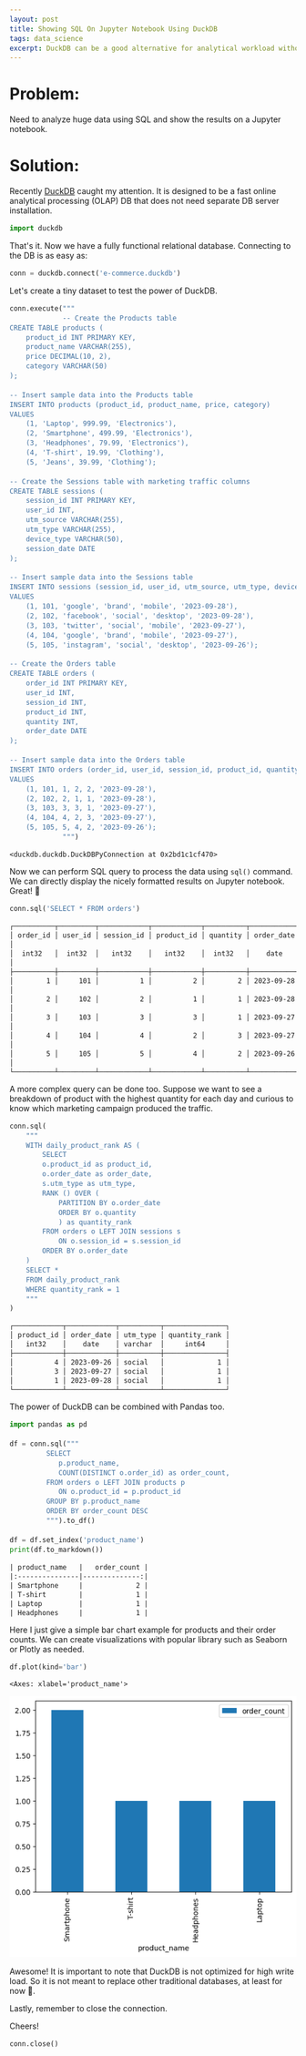 ```yaml
---
layout: post
title: Showing SQL On Jupyter Notebook Using DuckDB 
tags: data_science 
excerpt: DuckDB can be a good alternative for analytical workload without the need to install external DB server. It also means we can show SQL results directly in .ipynb files.
---
```


# Problem:
Need to analyze huge data using SQL and show the results on a Jupyter notebook.

# Solution:
Recently [DuckDB](https://duckdb.org/) caught my attention. It is designed to be a fast online analytical processing (OLAP) DB that does not need separate DB server installation.


```python
import duckdb
```

That's it. Now we have a fully functional relational database. Connecting to the DB is as easy as:


```python
conn = duckdb.connect('e-commerce.duckdb')
```

Let's create a tiny dataset to test the power of DuckDB.


```python
conn.execute("""
             -- Create the Products table
CREATE TABLE products (
    product_id INT PRIMARY KEY,
    product_name VARCHAR(255),
    price DECIMAL(10, 2),
    category VARCHAR(50)
);

-- Insert sample data into the Products table
INSERT INTO products (product_id, product_name, price, category)
VALUES
    (1, 'Laptop', 999.99, 'Electronics'),
    (2, 'Smartphone', 499.99, 'Electronics'),
    (3, 'Headphones', 79.99, 'Electronics'),
    (4, 'T-shirt', 19.99, 'Clothing'),
    (5, 'Jeans', 39.99, 'Clothing');

-- Create the Sessions table with marketing traffic columns
CREATE TABLE sessions (
    session_id INT PRIMARY KEY,
    user_id INT,
    utm_source VARCHAR(255),
    utm_type VARCHAR(255),
    device_type VARCHAR(50),
    session_date DATE
);

-- Insert sample data into the Sessions table
INSERT INTO sessions (session_id, user_id, utm_source, utm_type, device_type, session_date)
VALUES
    (1, 101, 'google', 'brand', 'mobile', '2023-09-28'),
    (2, 102, 'facebook', 'social', 'desktop', '2023-09-28'),
    (3, 103, 'twitter', 'social', 'mobile', '2023-09-27'),
    (4, 104, 'google', 'brand', 'mobile', '2023-09-27'),
    (5, 105, 'instagram', 'social', 'desktop', '2023-09-26');

-- Create the Orders table
CREATE TABLE orders (
    order_id INT PRIMARY KEY,
    user_id INT,
    session_id INT,
    product_id INT,
    quantity INT,
    order_date DATE
);

-- Insert sample data into the Orders table
INSERT INTO orders (order_id, user_id, session_id, product_id, quantity, order_date)
VALUES
    (1, 101, 1, 2, 2, '2023-09-28'),
    (2, 102, 2, 1, 1, '2023-09-28'),
    (3, 103, 3, 3, 1, '2023-09-27'),
    (4, 104, 4, 2, 3, '2023-09-27'),
    (5, 105, 5, 4, 2, '2023-09-26');
             """)
```




    <duckdb.duckdb.DuckDBPyConnection at 0x2bd1c1cf470>



Now we can perform SQL query to process the data using `sql()` command. We can directly display the nicely formatted results on Jupyter notebook. Great! 🚀


```python
conn.sql('SELECT * FROM orders')
```




    ┌──────────┬─────────┬────────────┬────────────┬──────────┬────────────┐
    │ order_id │ user_id │ session_id │ product_id │ quantity │ order_date │
    │  int32   │  int32  │   int32    │   int32    │  int32   │    date    │
    ├──────────┼─────────┼────────────┼────────────┼──────────┼────────────┤
    │        1 │     101 │          1 │          2 │        2 │ 2023-09-28 │
    │        2 │     102 │          2 │          1 │        1 │ 2023-09-28 │
    │        3 │     103 │          3 │          3 │        1 │ 2023-09-27 │
    │        4 │     104 │          4 │          2 │        3 │ 2023-09-27 │
    │        5 │     105 │          5 │          4 │        2 │ 2023-09-26 │
    └──────────┴─────────┴────────────┴────────────┴──────────┴────────────┘



A more complex query can be done too. Suppose we want to see a breakdown of product with the highest quantity for each day and curious to know which marketing campaign produced the traffic.


```python
conn.sql(
    """
    WITH daily_product_rank AS (
        SELECT
        o.product_id as product_id,
        o.order_date as order_date,
        s.utm_type as utm_type,
        RANK () OVER (
            PARTITION BY o.order_date
            ORDER BY o.quantity
            ) as quantity_rank
        FROM orders o LEFT JOIN sessions s
            ON o.session_id = s.session_id
        ORDER BY o.order_date
    )
    SELECT *
    FROM daily_product_rank
    WHERE quantity_rank = 1
    """
)
```




    ┌────────────┬────────────┬──────────┬───────────────┐
    │ product_id │ order_date │ utm_type │ quantity_rank │
    │   int32    │    date    │ varchar  │     int64     │
    ├────────────┼────────────┼──────────┼───────────────┤
    │          4 │ 2023-09-26 │ social   │             1 │
    │          3 │ 2023-09-27 │ social   │             1 │
    │          1 │ 2023-09-28 │ social   │             1 │
    └────────────┴────────────┴──────────┴───────────────┘



The power of DuckDB can be combined with Pandas too.


```python
import pandas as pd

df = conn.sql("""
         SELECT
            p.product_name,
            COUNT(DISTINCT o.order_id) as order_count,
         FROM orders o LEFT JOIN products p
            ON o.product_id = p.product_id
         GROUP BY p.product_name
         ORDER BY order_count DESC
         """).to_df()

df = df.set_index('product_name')
print(df.to_markdown())

```

    | product_name   |   order_count |
    |:---------------|--------------:|
    | Smartphone     |             2 |
    | T-shirt        |             1 |
    | Laptop         |             1 |
    | Headphones     |             1 |


Here I just give a simple bar chart example for products and their order counts. We can create visualizations with popular library such as Seaborn or Plotly as needed.


```python
df.plot(kind='bar')
```




    <Axes: xlabel='product_name'>




    
<img src="/images/blog/showing-sql-on-jupyter-notebook/showing-sql-on-jupyter-notebook_13_1.png">
    


Awesome! It is important to note that DuckDB is not optimized for high write load. So it is not meant to replace other traditional databases, at least for now 🦆.

Lastly, remember to close the connection.

Cheers!


```python
conn.close()
```
